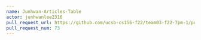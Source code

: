 ```yaml
---
name: Junhwan-Articles-Table
actor: junhwanlee2316
pull_request_url: https://github.com/ucsb-cs156-f22/team03-f22-7pm-1/pull/73
pull_request_num: 73
---
```

